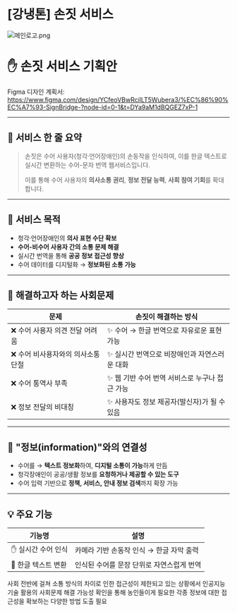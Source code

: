 # [강냉톤] 손짓 서비스

![메인로고.png](attachment:c2b73b2d-904c-48c7-b20b-430e09ccaf76:메인로고.png)

# ✋ 손짓 서비스 기획안

Figma 디자인 계획서: https://www.figma.com/design/YCfeoVBwRcilLT5Wubera3/%EC%86%90%EC%A7%93-SignBridge-?node-id=0-1&t=DYa9aM1dBQGEZ7xP-1

---

## 📌 서비스 한 줄 요약

> 손짓은 수어 사용자(청각·언어장애인)의 손동작을 인식하여, 이를 한글 텍스트로 실시간 변환하는 수어-문자 번역 웹서비스입니다.
> 
> 
> 이를 통해 수어 사용자의 **의사소통 권리**, **정보 전달 능력**, **사회 참여 기회**를 확대합니다.
> 

---

## 🎯 서비스 목적

- 청각·언어장애인의 **의사 표현 수단 확보**
- **수어-비수어 사용자 간의 소통 문제 해결**
- 실시간 번역을 통해 **공공 정보 접근성 향상**
- 수어 데이터를 디지털화 → **정보화된 소통 가능**

---

## 🧩 해결하고자 하는 사회문제

| 문제 | 손짓이 해결하는 방식 |
| --- | --- |
| ❌ 수어 사용자 의견 전달 어려움 | ✨ 수어 → 한글 번역으로 자유로운 표현 가능 |
| ❌ 수어 비사용자와의 의사소통 단절 | ✨ 실시간 번역으로 비장애인과 자연스러운 대화 |
| ❌ 수어 통역사 부족 | ✨ 웹 기반 수어 번역 서비스로 누구나 접근 가능 |
| ❌ 정보 전달의 비대칭 | ✨ 사용자도 정보 제공자(발신자)가 될 수 있음 |

---

## 🔗 "정보(information)"와의 연결성

- 수어를 → **텍스트 정보화**하여, **디지털 소통이 가능**하게 만듬
- 청각장애인이 공공/생활 정보를 **요청하거나 제공할 수 있는 도구**
- 수어 입력 기반으로 **정책, 서비스, 안내 정보 검색**까지 확장 가능

---

## 💡 주요 기능

| 기능명 | 설명 |
| --- | --- |
| ✋ 실시간 수어 인식 | 카메라 기반 손동작 인식 → 한글 자막 출력 |
| 📄 한글 텍스트 변환 | 인식된 수어를 문장 단위로 자연스럽게 번역 |

사회 전반에 걸쳐 소통 방식의 차이로 인한 접근성이 제한되고 있는 상황에서 인공지능 기술 활용의 사회문제 해결 가능성 확인을 통해 농인들이게 필요한 각종 정보에 대한 접근성을 확보하는 다양한 방법 도출 필요